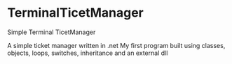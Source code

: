 # TerminalTicetManager
Simple Terminal TicetManager

A simple ticket manager written in .net
My first program built using classes, objects, loops, switches, inheritance and an external dll
